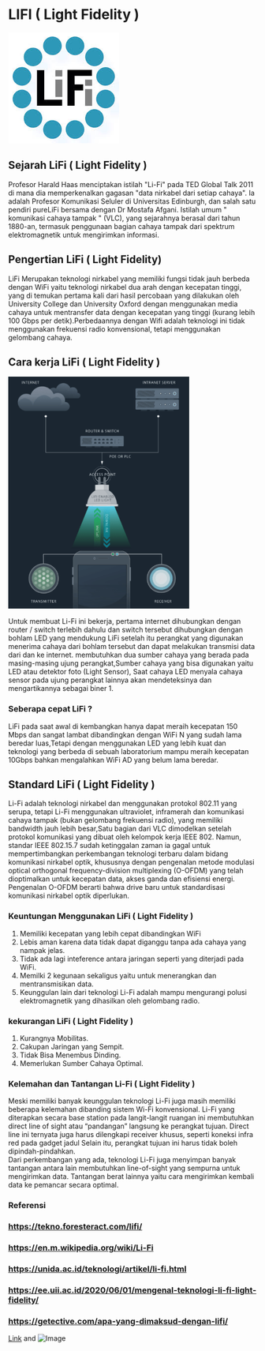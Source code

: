 # LIFI ( Light Fidelity )

![Image](hz1.jpg)

## Sejarah LiFi ( Light Fidelity )
  Profesor Harald Haas menciptakan istilah "Li-Fi" pada TED Global Talk 2011 di mana dia memperkenalkan gagasan "data nirkabel dari setiap cahaya". Ia adalah Profesor Komunikasi Seluler di Universitas Edinburgh, dan salah satu pendiri pureLiFi bersama dengan Dr Mostafa Afgani. Istilah umum " komunikasi cahaya tampak " (VLC), yang sejarahnya berasal dari tahun 1880-an, termasuk penggunaan bagian cahaya tampak dari spektrum elektromagnetik untuk mengirimkan informasi.

## Pengertian LiFi ( Light Fidelity)
  LiFi Merupakan teknologi nirkabel yang memiliki fungsi tidak jauh berbeda dengan WiFi yaitu teknologi nirkabel dua arah dengan kecepatan tinggi, yang di temukan pertama kali dari hasil percobaan yang dilakukan oleh University College dan University Oxford dengan menggunakan media cahaya untuk mentransfer data dengan kecepatan yang tinggi (kurang lebih 100 Gbps per detik).Perbedaannya dengan Wifi adalah teknologi ini tidak menggunakan frekuensi radio konvensional, tetapi menggunakan gelombang cahaya.

## Cara kerja LiFi ( Light Fidelity )
![Image](gmbr1.png)

  Untuk membuat Li-Fi ini bekerja, pertama internet dihubungkan dengan router / switch terlebih dahulu dan switch tersebut dihubungkan dengan bohlam LED yang mendukung LiFi setelah itu perangkat yang digunakan menerima cahaya dari bohlam tersebut dan dapat melakukan transmisi data dari dan ke internet.
membutuhkan dua sumber cahaya yang berada pada masing-masing ujung perangkat,Sumber cahaya yang bisa digunakan yaitu LED atau detektor foto (Light Sensor), Saat cahaya LED menyala cahaya sensor pada ujung perangkat lainnya akan mendeteksinya dan mengartikannya sebagai biner 1.

### Seberapa cepat LiFi ?
LiFi pada saat awal di kembangkan hanya dapat meraih kecepatan 150 Mbps dan sangat lambat dibandingkan dengan WiFi N yang sudah lama beredar luas,Tetapi dengan menggunakan LED yang lebih kuat dan teknologi yang berbeda di sebuah laboratorium mampu meraih kecepatan 10Gbps bahkan mengalahkan WiFi AD yang belum lama beredar.

## Standard LiFi ( Light Fidelity )
  Li-Fi adalah teknologi nirkabel dan menggunakan protokol 802.11 yang serupa, tetapi Li-Fi menggunakan ultraviolet, inframerah dan komunikasi cahaya tampak (bukan gelombang frekuensi radio), yang memiliki bandwidth jauh lebih besar,Satu bagian dari VLC dimodelkan setelah protokol komunikasi yang dibuat oleh kelompok kerja IEEE 802. Namun, standar IEEE 802.15.7 sudah ketinggalan zaman ia gagal untuk mempertimbangkan perkembangan teknologi terbaru dalam bidang komunikasi nirkabel optik, khususnya dengan pengenalan metode modulasi optical orthogonal frequency-division multiplexing (O-OFDM) yang telah dioptimalkan untuk kecepatan data, akses ganda dan efisiensi energi. Pengenalan O-OFDM berarti bahwa drive baru untuk standardisasi komunikasi nirkabel optik diperlukan.
 
### Keuntungan Menggunakan LiFi ( Light Fidelity )
 1. Memiliki kecepatan yang lebih cepat dibandingkan WiFi
 2. Lebis aman karena data tidak dapat diganggu tanpa ada cahaya yang nampak jelas.
 3. Tidak ada lagi inteference antara jaringan seperti yang diterjadi pada WiFi.
 4. Memilki 2 kegunaan sekaligus yaitu untuk menerangkan dan mentransmisikan data.
 5. Keunggulan lain dari teknologi Li-Fi adalah mampu mengurangi polusi elektromagnetik yang dihasilkan oleh gelombang radio.

 ### kekurangan LiFi ( Light Fidelity )
  1. Kurangnya Mobilitas.
  2. Cakupan Jaringan yang Sempit.
  3. Tidak Bisa Menembus Dinding.
  4. Memerlukan Sumber Cahaya Optimal.
  
### Kelemahan dan Tantangan Li-Fi ( Light Fidelity )
  Meski memiliki banyak keunggulan teknologi Li-Fi juga masih memiliki beberapa kelemahan dibanding sistem Wi-Fi konvensional. Li-Fi yang diterapkan secara base station pada langit-langit ruangan ini membutuhkan direct line of sight atau “pandangan” langsung ke perangkat tujuan. Direct line ini ternyata juga harus dilengkapi receiver khusus, seperti koneksi infra red pada gadget jadul Selain itu, perangkat tujuan ini harus tidak boleh dipindah-pindahkan.  
Dari perkembangan yang ada, teknologi Li-Fi juga menyimpan banyak tantangan antara lain membutuhkan line-of-sight yang sempurna untuk mengirimkan data. Tantangan berat lainnya yaitu cara mengirimkan kembali data ke pemancar secara optimal.
 
 
 ### Referensi
  ### https://tekno.foresteract.com/lifi/
  ### https://en.m.wikipedia.org/wiki/Li-Fi
  ### https://unida.ac.id/teknologi/artikel/li-fi.html
  ### https://ee.uii.ac.id/2020/06/01/mengenal-teknologi-li-fi-light-fidelity/
  ### https://getective.com/apa-yang-dimaksud-dengan-lifi/













[Link](url) and ![Image](src)


